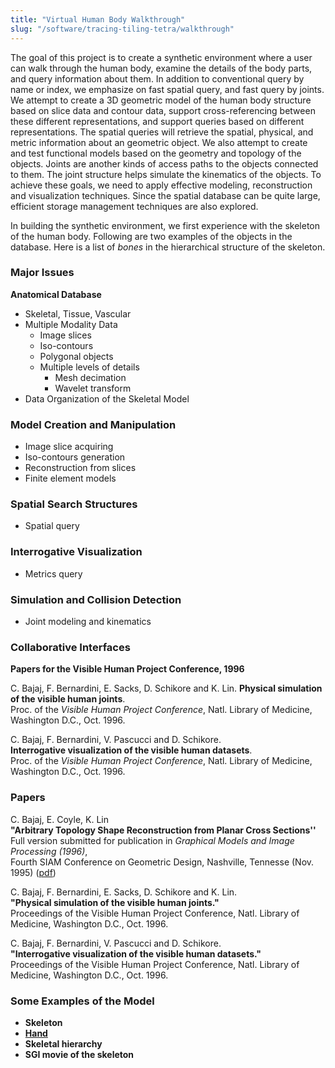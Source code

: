 ```yaml
---
title: "Virtual Human Body Walkthrough"
slug: "/software/tracing-tiling-tetra/walkthrough"
---
```


The goal of this project is to create a synthetic environment where a user can walk through the human body, examine the details of the body parts, and query information about them. In addition to conventional query by name or index, we emphasize on fast spatial query, and fast query by joints. We attempt to create a 3D geometric model of the human body structure based on slice data and contour data, support cross-referencing between these different representations, and support queries based on different representations. The spatial queries will retrieve the spatial, physical, and metric information about an geometric object. We also attempt to create and test functional models based on the geometry and topology of the objects. Joints are another kinds of access paths to the objects connected to them. The joint structure helps simulate the kinematics of the objects. To achieve these goals, we need to apply effective modeling, reconstruction and visualization techniques. Since the spatial database can be quite large, efficient storage management techniques are also explored.

In building the synthetic environment, we first experience with the skeleton of the human body. Following are two examples of the objects in the database. Here is a list of _bones_ in the hierarchical structure of the skeleton.

### Major Issues

**Anatomical Database**

- Skeletal, Tissue, Vascular
- Multiple Modality Data
  - Image slices
  - Iso-contours
  - Polygonal objects
  - Multiple levels of details
    - Mesh decimation
    - Wavelet transform
- Data Organization of the Skeletal Model

### Model Creation and Manipulation

- Image slice acquiring
- Iso-contours generation
- Reconstruction from slices
- Finite element models

### Spatial Search Structures

- Spatial query

### Interrogative Visualization

- Metrics query

### Simulation and Collision Detection

- Joint modeling and kinematics

### Collaborative Interfaces

**Papers for the Visible Human Project Conference, 1996**

C. Bajaj, F. Bernardini, E. Sacks, D. Schikore and K. Lin. **Physical simulation of the visible human joints**.  
Proc. of the _Visible Human Project Conference_, Natl. Library of Medicine, Washington D.C., Oct. 1996.

C. Bajaj, F. Bernardini, V. Pascucci and D. Schikore.  
**Interrogative visualization of the visible human datasets**.  
Proc. of the _Visible Human Project Conference_, Natl. Library of Medicine, Washington D.C., Oct. 1996.

### Papers

C. Bajaj, E. Coyle, K. Lin  
**"Arbitrary Topology Shape Reconstruction from Planar Cross Sections''**  
Full version submitted for publication in _Graphical Models and Image Processing (1996)_,  
Fourth SIAM Conference on Geometric Design, Nashville, Tennesse (Nov. 1995) ([pdf](https://cvcweb.ices.utexas.edu/cvcwp/wp-content/uploads/2018/06/paper1.pdf))

C. Bajaj, F. Bernardini, E. Sacks, D. Schikore and K. Lin.  
**"Physical simulation of the visible human joints."**  
Proceedings of the Visible Human Project Conference, Natl. Library of Medicine, Washington D.C., Oct. 1996.

C. Bajaj, F. Bernardini, V. Pascucci and D. Schikore.  
**"Interrogative visualization of the visible human datasets."**  
Proceedings of the Visible Human Project Conference, Natl. Library of Medicine, Washington D.C., Oct. 1996.

### Some Examples of the Model

- **Skeleton**
- **[Hand](../hand)**
- **Skeletal hierarchy**
- **SGI movie of the skeleton**
